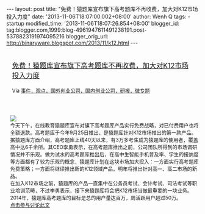 --- layout: post title:
"免费！猿题库宣布旗下高考题库不再收费，加大对K12市场投入力度" date:
'2013-11-06T18:07:00.002+08:00' author: Wenh Q tags: - startup
modified\_time: '2013-11-06T18:07:26.854+08:00' blogger\_id:
tag:blogger.com,1999:blog-4961947611491238191.post-5378823191974095216
blogger\_orig\_url: http://binaryware.blogspot.com/2013/11/k12.html ---
<div style="margin: 10px; padding: 5px;">

<div style="font-size: 18px;">

[免费！猿题库宣布旗下高考题库不再收费，加大对K12市场投入力度](http://www.kuailiyu.com/article/5867.html)

</div>

<div style="font-size: 13px;">

Via
[事件，观点，国外创业公司，国内创业公司，研报，微专题](http://www.kuailiyu.com/)

</div>

</div>

<div style="font-size: 13px; padding: 15px 0 10px 10px;">

![](http://www.kuailiyu.com/uploadfile/2013/1105/20131105055838877.jpg)\
今天下午，在线教育猿题库宣布对旗下高考题库产品实行免费战略，对已付费用户也将全额退款。高考题库于今年9月25日推出，是猿题库针对K12市场推出的第一款产品。\
据猿题库方面介绍，高考题库上线40天以来，有3万多考生成为猿题库的使用者，覆盖高中达6千余所。其CEO李勇表示，在高考题库推出之前，公司团队所得到的市场调研情况并不乐观。做为试水的高考题库推出后，在高中生智能手机普及率、学生的接纳度等方面都有了较为乐观的概念，猿题库计划在这块市场加大投入：一方面实行高考题库免费策略；一方面将继续推出新的K12领域产品，明年将推出针对高一、高二市场的新品。\
在加入K12市场之前，猿题库的产品一直集中在公务员考试、会计考试、司法考试等职业培训范畴，不过李勇表示，接下来猿题库将会把K12市场当做最重要的一块业务。2014年，猿题库高考题库的目标是总的用户量达百万，周活跃用户超过50万。\
[点击参与讨论此文](http://www.kuailiyu.com/article/5867.html?utm_source=articletail&utm_medium=RSS#comments)

</div>
